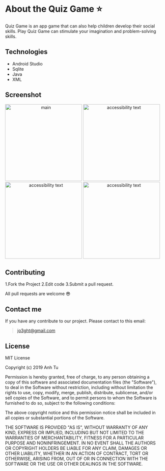 # About the Quiz Game :star:
Quiz Game is an app game that can also help children develop their social skills. Play Quiz Game can stimulate your imagination and problem-solving skills.

## Technologies
* Android Studio
* Sqlite
* Java
* XML

## Screenshot
<p align="center">
  <img src="https://i.imgur.com/Nf7EsDq.png" width="250" title="main">
  <img src="https://i.imgur.com/CH9z6nL.png" width="250" alt="accessibility text">
  <img src="https://i.imgur.com/RX1Sirv.png" width="250" alt="accessibility text">
  <img src="https://i.imgur.com/a1GclNY.jpg" width="250" alt="accessibility text">
</p>

## Contributing
 1.Fork the Project
 2.Edit code
 3.Submit a pull request.

All pull requests are welcome :sunglasses:


## Contact me
If you have any contribute to our project. Please contact to this email:
>jo3ght@gmail.com

## License
MIT License

Copyright (c) 2019 Anh Tu

Permission is hereby granted, free of charge, to any person obtaining a copy
of this software and associated documentation files (the "Software"), to deal
in the Software without restriction, including without limitation the rights
to use, copy, modify, merge, publish, distribute, sublicense, and/or sell
copies of the Software, and to permit persons to whom the Software is
furnished to do so, subject to the following conditions:

The above copyright notice and this permission notice shall be included in all
copies or substantial portions of the Software.

THE SOFTWARE IS PROVIDED "AS IS", WITHOUT WARRANTY OF ANY KIND, EXPRESS OR
IMPLIED, INCLUDING BUT NOT LIMITED TO THE WARRANTIES OF MERCHANTABILITY,
FITNESS FOR A PARTICULAR PURPOSE AND NONINFRINGEMENT. IN NO EVENT SHALL THE
AUTHORS OR COPYRIGHT HOLDERS BE LIABLE FOR ANY CLAIM, DAMAGES OR OTHER
LIABILITY, WHETHER IN AN ACTION OF CONTRACT, TORT OR OTHERWISE, ARISING FROM,
OUT OF OR IN CONNECTION WITH THE SOFTWARE OR THE USE OR OTHER DEALINGS IN THE
SOFTWARE.
